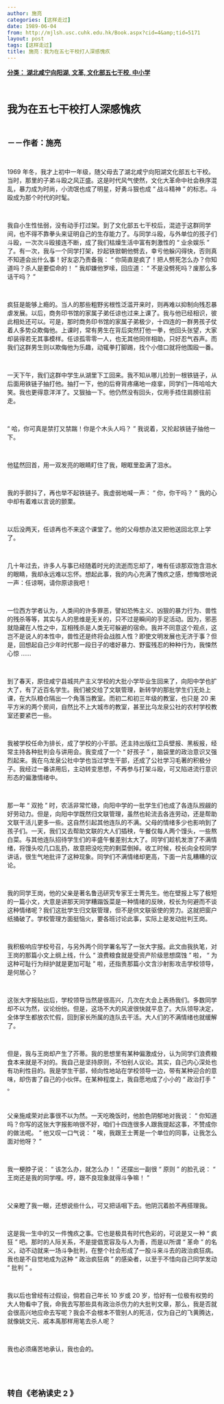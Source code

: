 ```yaml
---
author: 施亮
categories: [这样走过]
date: 1989-06-04
from: http://mjlsh.usc.cuhk.edu.hk/Book.aspx?cid=4&amp;tid=5171
layout: post
tags: [这样走过]
title: 施亮：我为在五七干校打人深感愧疚
---
```


<div style="margin: 15px 10px 10px 0px;">
<div>
<span id="ctl00_ContentPlaceHolder1_chapter1_SubjectLabel" style="font-weight:bold;text-decoration:underline;">
   分类： 湖北咸宁向阳湖, 文革, 文化部五七干校, 中小学
  </span>
</div>
<p class="p1">
<b>
<font size="5">
<span class="s1">
</span>
<br/>
</font>
</b>
</p>
<p class="p2">
<span class="s1">
<b>
<font size="5">
     我为在五七干校打人深感愧疚
    </font>
</b>
</span>
</p>
<p class="p1">
<b>
<font size="4">
<span class="s1">
</span>
<br/>
</font>
</b>
</p>
<p class="p2">
<span class="s1">
<b>
<font size="4">
     －－作者：施亮
    </font>
</b>
</span>
</p>
<p class="p1">
<span class="s1">
</span>
<br/>
</p>
<p class="p2">
<span class="s2">
   1969
  </span>
<span class="s1">
   年冬，我才上初中一年级，随父母去了湖北咸宁向阳湖文化部五七干校。当时，那里的子弟斗殴之风正盛。这是时代风气使然，文化大革命中社会秩序混乱，暴力成为时尚，小流氓也成了明星，好勇斗狠也成
  </span>
<span class="s2">
   “
  </span>
<span class="s1">
   战斗精神
  </span>
<span class="s2">
   ”
  </span>
<span class="s1">
   的标志。斗殴成为那个时代的时髦。
  </span>
</p>
<p class="p1">
<span class="s1">
</span>
<br/>
</p>
<p class="p2">
<span class="s1">
   我自小生性怯弱，没有动手打过架。到了文化部五七干校后，混迹于这群同学间，也不得不靠拳头来证明自己的生存能力了。与同学斗殴，与外单位的孩子们斗殴，一次次斗殴接连不断，成了我们枯燥生活中富有刺激性的
  </span>
<span class="s2">
   “
  </span>
<span class="s1">
   业余娱乐
  </span>
<span class="s2">
   ”
  </span>
<span class="s1">
   了。有一次，我与一个同学打架，抄起铁锨朝他劈去，幸亏他躲闪得快，否则真不知道会出什么事！好友宓乃责备我：
  </span>
<span class="s2">
   “
  </span>
<span class="s1">
   你简直是疯了！把人劈死怎么办？你知道吗？杀人是要偿命的！
  </span>
<span class="s2">
   ”
  </span>
<span class="s1">
   我却嫌他罗嗦，回应道：
  </span>
<span class="s2">
   “
  </span>
<span class="s1">
   不是没劈死吗？废那么多话干吗？
  </span>
<span class="s2">
   ”
  </span>
</p>
<p class="p1">
<span class="s1">
</span>
<br/>
</p>
<p class="p2">
<span class="s1">
   疯狂是能够上瘾的。当人的那些粗野劣根性泛滥开来时，则再难以抑制向残忍暴虐发展。以后，商务印书馆的家属子弟任谅也过来上课了。我与他已经相识，彼此相处还可以。可是，那时商务印书馆的家属子弟极少，十四连的一群男孩子仗着人多势众欺侮他。上课时，常有男生在背后突然打他一拳，他回头张望，大家却装得若无其事模样。任谅孤零零一人，也无其他同伴相助，只好忍气吞声。而我们这群男生则以欺侮他为乐趣，动辄拳打脚踢，找个小借口就将他围殴一番。
  </span>
</p>
<p class="p1">
<span class="s1">
</span>
<br/>
</p>
<p class="p2">
<span class="s1">
   一天下午，我们这群中学生从湖里下工回来。我不知从哪儿捡到一根铁链子，从后面用铁链子抽打他。抽打一下，他的后脊背疼痛地一痉挛，同学们一阵哈哈大笑。我也更得意洋洋了。又狠抽一下。他仍然没有回头，仅用手捂住肩膀往前走。
  </span>
</p>
<p class="p1">
<span class="s1">
</span>
<br/>
</p>
<p class="p2">
<span class="s2">
   “
  </span>
<span class="s1">
   哈，你可真是禁打又禁踹！你是个木头人吗？
  </span>
<span class="s2">
   ”
  </span>
<span class="s1">
   我说着，又抡起铁链子抽他一下。
  </span>
</p>
<p class="p1">
<span class="s1">
</span>
<br/>
</p>
<p class="p2">
<span class="s1">
   他猛然回首，用一双发亮的眼睛盯住了我，眼眶里盈满了泪水。
  </span>
</p>
<p class="p1">
<span class="s1">
</span>
<br/>
</p>
<p class="p2">
<span class="s1">
   我的手颤抖了，再也举不起铁链子。我虚弱地喊一声：
  </span>
<span class="s2">
   “
  </span>
<span class="s1">
   你，你干吗？
  </span>
<span class="s2">
   ”
  </span>
<span class="s1">
   我的心中却有着难以言说的颤栗。
  </span>
</p>
<p class="p1">
<span class="s1">
</span>
<br/>
</p>
<p class="p2">
<span class="s1">
   以后没两天，任谅再也不来这个课堂了。他的父母想办法又把他送回北京上学了。
  </span>
</p>
<p class="p1">
<span class="s1">
</span>
<br/>
</p>
<p class="p2">
<span class="s1">
   几十年过去，许多人与事已经随着时光的流逝而忘却了，唯有任谅那双饱含泪水的眼睛，我却永远难以忘怀。想起此事，我的内心充满了愧疚之感，想悔恨地说一声：任谅啊，请你原谅我吧！
  </span>
</p>
<p class="p1">
<span class="s1">
</span>
<br/>
</p>
<p class="p2">
<span class="s1">
   一位西方学者认为，人类间的许多罪恶，譬如恐怖主义、凶狠的暴力行为、兽性的残杀等等，其实与人的思维是无关的，只不过是瞬间的手足活动。因为，邪恶就隐藏在人性之中，互相残杀是人类无可躲避的宿命。我并不同意这个观点，这岂不是说人的本性中，兽性还是终将会战胜人性？即使文明发展也无济于事？但是，回想起自己少年时代那一段日子的嗜好暴力、野蛮残忍的种种行为，我悚然心惊
  </span>
<span class="s2">
   ……
  </span>
</p>
<p class="p1">
<span class="s1">
</span>
<br/>
</p>
<p class="p2">
<span class="s1">
   到了春天，原住咸宁县城共产主义学校的大批小学毕业生回来了，向阳中学也扩大了，有了近百名学生。我们被交给了文联管理，新转学的那批学生们无处上课，在大队粮仓隔出一个角落当教室。而初二和初三年级的教室，也只是
  </span>
<span class="s2">
   20
  </span>
<span class="s1">
   来平方米的两个房间，自然比不上大城市的教室，甚至比乌龙泉公社的农村学校教室还要紧巴一些。
  </span>
</p>
<p class="p1">
<span class="s1">
</span>
<br/>
</p>
<p class="p2">
<span class="s1">
   我被学校任命为排长，成了学校的小干部。还主持出版红卫兵壁报、黑板报，经常主持各种批判会与讲用会。我变成了一个
  </span>
<span class="s2">
   “
  </span>
<span class="s1">
   好孩子
  </span>
<span class="s2">
   ”
  </span>
<span class="s1">
   ，脑袋里的政治意识又强烈起来。我在乌龙泉公社中学也当过学生干部，还成了公社学习毛著的积极分子。我经过一番讲用后，主动转变思想，不再参与打架斗殴，可又陷进流行意识形态的偏激情绪中。
  </span>
</p>
<p class="p1">
<span class="s1">
</span>
<br/>
</p>
<p class="p2">
<span class="s1">
   那一年
  </span>
<span class="s2">
   “
  </span>
<span class="s1">
   双抢
  </span>
<span class="s2">
   ”
  </span>
<span class="s1">
   时，农活非常忙碌，向阳中学的一批学生们也成了各连队觊觎的好劳动力。但是，向阳中学既然归文联管理，虽然也轮流去各连劳动，还是帮助文联干活儿更多一些。这自然引起其他连队的不满。父母的情绪多少也影响到了孩子们。一天，我们又去帮助文联的大人们插秧，午餐仅每人两个馒头，一些熬白菜。与其他连队招待学生们的丰盛午餐差别太大了。同学们趁机发泄了不满情绪，将馒头咬几口乱扔，故意把没吃完的剩菜倒掉。收工时候，校长向全校同学讲话，很生气地批评了这种现象。同学们不满情绪却更高，下面一片乱糟糟的议论。
  </span>
</p>
<p class="p1">
<span class="s1">
</span>
<br/>
</p>
<p class="p2">
<span class="s1">
   我的同学王岗，他的父亲是著名鲁迅研究专家王士菁先生。他在壁报上写了极短的一篇小文，大意是讲那天同学糟蹋饭菜是一种情绪的反映，校长为何避而不谈这种情绪呢？我们这批学生归文联管理，但不是供文联驱使的劳力。这就把窗户纸捅破了。学校管理方面挺恼火，要各班讨论此事，实际上是发动批判王岗。
  </span>
</p>
<p class="p1">
<span class="s1">
</span>
<br/>
</p>
<p class="p2">
<span class="s1">
   我积极响应学校号召，与另外两个同学署名写了一张大字报。此文由我执笔，对王岗的那篇小文上纲上线，什么
  </span>
<span class="s2">
   “
  </span>
<span class="s1">
   浪费粮食就是受资产阶级思想腐蚀
  </span>
<span class="s2">
   ”
  </span>
<span class="s1">
   啦，
  </span>
<span class="s2">
   “
  </span>
<span class="s1">
   为这种可耻行为辩护就是更加可耻
  </span>
<span class="s2">
   ”
  </span>
<span class="s1">
   啦，还指责那篇小文含沙射影攻击学校领导，是何居心？
  </span>
</p>
<p class="p1">
<span class="s1">
</span>
<br/>
</p>
<p class="p2">
<span class="s1">
   这张大字报贴出后，学校领导当然是很高兴，几次在大会上表扬我们。多数同学却不以为然，议论纷纷。但是，这场不大的风波很快就平息了。大队领导决定，全体学生都放农忙假，回到家长所属的连队去干活。大人们的不满情绪也就缓解了。
  </span>
</p>
<p class="p1">
<span class="s1">
</span>
<br/>
</p>
<p class="p2">
<span class="s1">
   但是，我与王岗却产生了芥蒂。我的思想里有某种偏激成分，认为同学们浪费粮食本来就是不对的。我自己是坚持原则，不怕别人议论。其实，自己内心深处也有功利性目的。我是学生干部，倾向性地站在学校领导一边，带有某种迎合的意味，却伤害了自己的小伙伴。在某种程度上，我自愿地成了小小的
  </span>
<span class="s2">
   “
  </span>
<span class="s1">
   政治打手
  </span>
<span class="s2">
   ”
  </span>
<span class="s1">
   。
  </span>
</p>
<p class="p1">
<span class="s1">
</span>
<br/>
</p>
<p class="p2">
<span class="s1">
   父亲施咸荣对此事很不以为然。一天吃晚饭时，他脸色阴郁地对我说：
  </span>
<span class="s2">
   “
  </span>
<span class="s1">
   你知道吗？你写的这张大字报影响很不好，咱们十四连很多人跟我提起这事，不赞成你的做法呢。
  </span>
<span class="s2">
   ”
  </span>
<span class="s1">
   他又叹一口气说：
  </span>
<span class="s2">
   “
  </span>
<span class="s1">
   唉，我跟王士菁是一个单位的同事，让我怎么面对他呀？
  </span>
<span class="s2">
   ”
  </span>
</p>
<p class="p1">
<span class="s1">
</span>
<br/>
</p>
<p class="p2">
<span class="s1">
   我一梗脖子说：
  </span>
<span class="s2">
   “
  </span>
<span class="s1">
   该怎么办，就怎么办！
  </span>
<span class="s2">
   ”
  </span>
<span class="s1">
   还摆出一副很
  </span>
<span class="s2">
   “
  </span>
<span class="s1">
   原则
  </span>
<span class="s2">
   ”
  </span>
<span class="s1">
   的脸孔说：
  </span>
<span class="s2">
   “
  </span>
<span class="s1">
   王岗还是我的同学哩。哼，跟不良现象就得斗争嘛！
  </span>
<span class="s2">
   ”
  </span>
</p>
<p class="p1">
<span class="s1">
</span>
<br/>
</p>
<p class="p2">
<span class="s1">
   父亲瞪了我一眼，还想说些什么，可又把话咽下去。他阴沉着脸不再搭理我。
  </span>
</p>
<p class="p1">
<span class="s1">
</span>
<br/>
</p>
<p class="p2">
<span class="s1">
   这是我一生中的又一件愧疚之事。它也是极具有时代色彩的，可说是又一种
  </span>
<span class="s2">
   “
  </span>
<span class="s1">
   疯狂
  </span>
<span class="s2">
   ”
  </span>
<span class="s1">
   吧。那时的人际关系，不是提倡宽容及与人为善，而是以所谓
  </span>
<span class="s2">
   “
  </span>
<span class="s1">
   革命
  </span>
<span class="s2">
   ”
  </span>
<span class="s1">
   的名义，动不动就来一场斗争批判，在整个社会形成了一股斗来斗去的政治疯狂病。我也是不自觉地成为这种
  </span>
<span class="s2">
   “
  </span>
<span class="s1">
   政治疯狂病
  </span>
<span class="s2">
   ”
  </span>
<span class="s1">
   的感染者，以至于不惜向自己同学发动
  </span>
<span class="s2">
   “
  </span>
<span class="s1">
   批判
  </span>
<span class="s2">
   ”
  </span>
<span class="s1">
   。
  </span>
</p>
<p class="p1">
<span class="s1">
</span>
<br/>
</p>
<p class="p2">
<span class="s1">
   我以后也曾经有过假设，倘若自己年长
  </span>
<span class="s2">
   10
  </span>
<span class="s1">
   岁或
  </span>
<span class="s2">
   20
  </span>
<span class="s1">
   岁，恰好有一位极有权势的大人物看中了我，命我去写那些具有政治杀伤力的大批判文章，那么，我是否就会很高兴地应命去写呢？我会不会根本不管别人的死活，仅为自己的飞黄腾达，就像姚文元、戚本禹那样用笔去杀人呢？
  </span>
</p>
<p class="p1">
<span class="s1">
</span>
<br/>
</p>
<p class="p2">
<span class="s1">
   我也必须痛苦地承认，我也会的。
  </span>
</p>
<p class="p1">
<span class="s1">
</span>
<br/>
</p>
<p class="p1">
<b>
<font size="4">
<span class="s1">
</span>
<br/>
</font>
</b>
</p>
<p class="p2">
<b>
<font size="4">
<span class="s1">
     转自《老衲读史
    </span>
<span class="s2">
     2
    </span>
<span class="s1">
     》
    </span>
</font>
</b>
</p>
</div>
